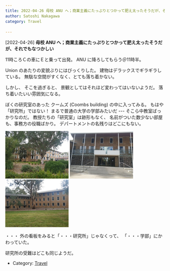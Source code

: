 ```yaml
---
title: 2022-04-26 母校 ANU へ；商業主義にたっぷりとつかって肥え太ったそうだが、それでもなつかしい
author: Satoshi Nakagawa
category: Travel

---
```


[2022-04-26] **母校 ANU へ；商業主義にたっぷりとつかって肥え太ったそうだが、それでもなつかしい** 

 11時ころＣの車にＥと乗って出発。
ANU に降ろしてもらう＠11時半。

Union のあたりの変貌ぶりにはびっくりした。
建物はデラックスでギラギラしている。
無駄な空間がすくなく、とても落ち着かない。

 しかし、
そこを過ぎると、
景観としてはそれほど変わってはいないようだ。
落ち着いたいい雰囲気になる。

 ぼくの研究室のあった
クームズ (Coombs building) の中に入ってみる。
もはや「研究所」ではない！
まるで普通の大学の学部みたいだ
--- そこら中教室ばっかりなのだ。
教授たちの「研究室」は跡形もなく、
名前がついた数少ない部屋も、事務方の役職ばかり。
デパートメントの名残りはどこにもない。

<img src="pict/2022-04-26-coombs-1.jpg" alt="" width="200"/>
<img src="pict/2022-04-26-coombs-2.jpg" alt="" width="200"/>
<img src="pict/2022-04-26-coombs-3.jpg" alt="" width="200"/>

 ・・・
外の看板をみると「・・・研究所」じゃなくって、
「・・・学部」にかわっていた。

 研究所の受難はどこも同じようだ。

- Category: [Travel](https://merapano.github.io/categories.html#Travel)

